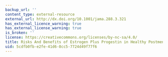 ```yaml
---
backup_url: ''
content_type: external-resource
external_url: http://dx.doi.org/10.1001/jama.288.3.321
has_external_licence_warning: true
has_external_license_warning: true
is_broken: ''
license: https://creativecommons.org/licenses/by-nc-sa/4.0/
title: Risks And Benefits of Estrogen Plus Progestin in Healthy Postmenopausal Women
uid: 5cdfb0fb-e2fe-41d6-8cc5-7724d49f77f6
---
```

